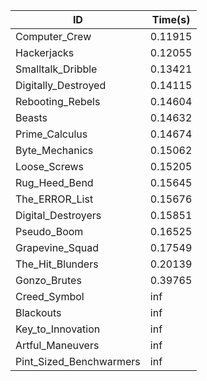 |ID|Time(s)|
|-|-|
|Computer_Crew|0.11915|
|Hackerjacks|0.12055|
|Smalltalk_Dribble|0.13421|
|Digitally_Destroyed|0.14115|
|Rebooting_Rebels|0.14604|
|Beasts|0.14632|
|Prime_Calculus|0.14674|
|Byte_Mechanics|0.15062|
|Loose_Screws|0.15205|
|Rug_Heed_Bend|0.15645|
|The_ERROR_List|0.15676|
|Digital_Destroyers|0.15851|
|Pseudo_Boom|0.16525|
|Grapevine_Squad|0.17549|
|The_Hit_Blunders|0.20139|
|Gonzo_Brutes|0.39765|
|Creed_Symbol|inf|
|Blackouts|inf|
|Key_to_Innovation|inf|
|Artful_Maneuvers|inf|
|Pint_Sized_Benchwarmers|inf|
